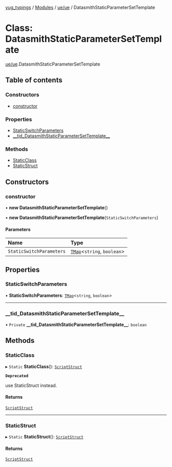 [yug_typings](../README.md) / [Modules](../modules.md) / [ue/ue](../modules/ue_ue.md) / DatasmithStaticParameterSetTemplate

# Class: DatasmithStaticParameterSetTemplate

[ue/ue](../modules/ue_ue.md).DatasmithStaticParameterSetTemplate

## Table of contents

### Constructors

- [constructor](ue_ue.DatasmithStaticParameterSetTemplate.md#constructor)

### Properties

- [StaticSwitchParameters](ue_ue.DatasmithStaticParameterSetTemplate.md#staticswitchparameters)
- [\_\_tid\_DatasmithStaticParameterSetTemplate\_\_](ue_ue.DatasmithStaticParameterSetTemplate.md#__tid_datasmithstaticparametersettemplate__)

### Methods

- [StaticClass](ue_ue.DatasmithStaticParameterSetTemplate.md#staticclass)
- [StaticStruct](ue_ue.DatasmithStaticParameterSetTemplate.md#staticstruct)

## Constructors

### constructor

• **new DatasmithStaticParameterSetTemplate**()

• **new DatasmithStaticParameterSetTemplate**(`StaticSwitchParameters`)

#### Parameters

| Name | Type |
| :------ | :------ |
| `StaticSwitchParameters` | [`TMap`](../interfaces/ue_puerts.TMap.md)<`string`, `boolean`\> |

## Properties

### StaticSwitchParameters

• **StaticSwitchParameters**: [`TMap`](../interfaces/ue_puerts.TMap.md)<`string`, `boolean`\>

___

### \_\_tid\_DatasmithStaticParameterSetTemplate\_\_

• `Private` **\_\_tid\_DatasmithStaticParameterSetTemplate\_\_**: `boolean`

## Methods

### StaticClass

▸ `Static` **StaticClass**(): [`ScriptStruct`](ue_ue.ScriptStruct.md)

**`Deprecated`**

use StaticStruct instead.

#### Returns

[`ScriptStruct`](ue_ue.ScriptStruct.md)

___

### StaticStruct

▸ `Static` **StaticStruct**(): [`ScriptStruct`](ue_ue.ScriptStruct.md)

#### Returns

[`ScriptStruct`](ue_ue.ScriptStruct.md)
